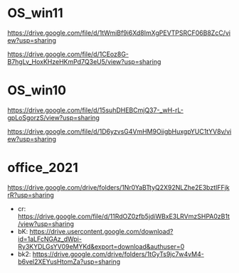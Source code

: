 # OS_win11
https://drive.google.com/file/d/1tWmiBf9i6Xd8ImXgPEVTPSRCF06B8ZcC/view?usp=sharing

https://drive.google.com/file/d/1CEoz8G-B7hgLv_HoxKHzeHKmPd7Q3eU5/view?usp=sharing

# OS_win10
https://drive.google.com/file/d/15suhDHEBCmjQ37-_wH-rL-gpLoSgorzS/view?usp=sharing

https://drive.google.com/file/d/1D6yzvsG4VmHM9OiigbHuxgpYUC1tYV8v/view?usp=sharing

# office_2021
https://drive.google.com/drive/folders/1Nr0YaBTtyQ2X92NLZhe2E3bztIFFjkrR?usp=sharing
- cr: https://drive.google.com/file/d/11RdOZ0zfb5jdiWBxE3LRVmzSHPA0zB1t/view?usp=sharing
- bK: https://drive.usercontent.google.com/download?id=1aLFcNGAz_dWpi-Ry3KYDLGsYV09eMYKd&export=download&authuser=0
- bk2: https://drive.google.com/drive/folders/1tGyTs9jc7w4vM4-b6vel2XEYusHtomZa?usp=sharing
